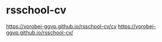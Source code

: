 # rsschool-cv
https://vorobej-ggvp.github.io/rsschool-cv/cv
https://vorobej-ggvp.github.io/rsschool-cv/
